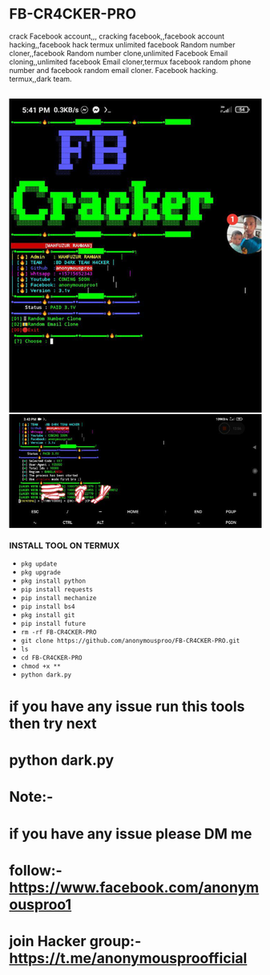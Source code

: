 # FB-CR4CKER-PRO
crack Facebook account,,, cracking facebook,,facebook account hacking,,facebook hack termux
unlimited facebook Random number cloner,,facebook Random number clone,unlimited Facebook Email cloning,,unlimited facebook Email cloner,termux facebook random phone number and facebook random email cloner.
Facebook hacking. termux,,dark team.

<br>
<img src="https://github.com/anonymousproo/FB-CR4CKER-PRO/blob/main/IMG_20231004_180141_358.jpg">
<img src="https://github.com/anonymousproo/FB-CR4CKER-PRO/blob/main/IMG_20231004_180141_121.jpg">

### INSTALL TOOL ON TERMUX
 - `pkg update`
 - `pkg upgrade`
 - `pkg install python`
 - `pip install requests`
 - `pip install mechanize`
 - `pip install bs4`
 - `pkg install git`
 - `pip install future`
 - `rm -rf FB-CR4CKER-PRO`
 - `git clone https://github.com/anonymousproo/FB-CR4CKER-PRO.git`
 - `ls`
 - `cd FB-CR4CKER-PRO`
 - `chmod +x **`
 -  `python dark.py`
# if you have any issue run this tools then try next
# python dark.py
# Note:- 
# if you have any issue please DM me 
# follow:- https://www.facebook.com/anonymousproo1
# join Hacker group:- https://t.me/anonymousproofficial

